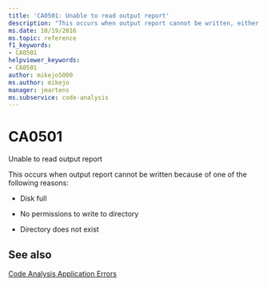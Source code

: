 ```yaml
---
title: 'CA0501: Unable to read output report'
description: "This occurs when output report cannot be written, either because the disk is full, permissions are insufficient, or the directory does not exist."
ms.date: 10/19/2016
ms.topic: reference
f1_keywords:
- CA0501
helpviewer_keywords:
- CA0501
author: mikejo5000
ms.author: mikejo
manager: jmartens
ms.subservice: code-analysis
---
```

# CA0501

Unable to read output report

This occurs when output report cannot be written because of one of the following reasons:

- Disk full

- No permissions to write to directory

- Directory does not exist

## See also
[Code Analysis Application Errors](../code-quality/code-analysis-application-errors.md)
